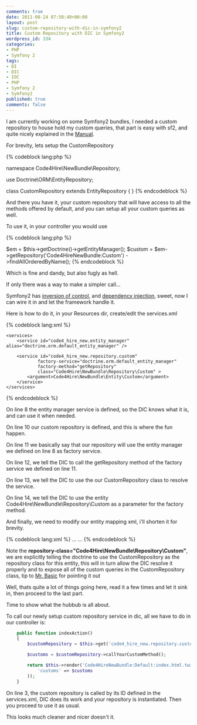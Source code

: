 ```yaml
---
comments: true
date: 2011-08-24 07:50:40+00:00
layout: post
slug: custom-repository-with-dic-in-symfony2
title: Custom Repository with DIC in Symfony2
wordpress_id: 334
categories:
- PHP
- Symfony 2
tags:
- DI
- DIC
- IOC
- PHP
- Symfony 2
- Symfony2
published: true
comments: false
---
```


I am currently working on some Symfony2 bundles, I needed a custom repository to house hold my custom queries, that part is easy with sf2, and quite nicely explained in the [Manual](http://symfony.com/doc/current/book/doctrine.html#custom-repository-classes).
<!--more-->
For brevity, lets setup the CustomRepository

{% codeblock lang:php %}

namespace Code4Hire\NewBundle\Repository;

use Doctrine\ORM\EntityRepository;

class CustomRepository extends EntityRepository
{
}
{% endcodeblock %}

And there you have it, your custom repository that will have access to all the methods offered by default, and you can setup all your custom queries as well.

To use it, in your controller you would use

{% codeblock lang:php %}

$em = $this->getDoctrine()->getEntityManager();
$custom = $em->getRepository('Code4HireNewBundle:Custom')
            ->findAllOrderedByName();
{% endcodeblock %}

Which is fine and dandy, but also fugly as hell.

If only there was a way to make a simpler call...

Symfony2 has [inversion of control](http://en.wikipedia.org/wiki/Inversion_of_control), and [dependency injection](http://en.wikipedia.org/wiki/Dependency_injection), sweet, now I can wire it in and let the framework handle it.

Here is how to do it, in your Resources dir, create/edit the services.xml

{% codeblock lang:xml %}
<?xml version="1.0" ?>

<container xmlns="http://symfony.com/schema/dic/services"
   xmlns:xsi="http://www.w3.org/2001/XMLSchema-instance"
   xsi:schemaLocation="http://symfony.com/schema/dic/services http://symfony.com/schema/dic/services/services-1.0.xsd">

    <services>
        <service id="code4_hire_new.entity_manager" alias="doctrine.orm.default_entity_manager" />

        <service id="code4_hire_new.repository.custom"
                factory-service="doctrine.orm.default_entity_manager"
                factory-method="getRepository"
                class="Code4Hire\NewBundle\Repository\Custom" >
            <argument>Code4Hire\NewBundle\Entity\Custom</argument>
        </service>
    </services>

</container>
{% endcodeblock %}

On line 8 the entity manager service is defined, so the DIC knows what it is, and can use it when needed.

On line 10 our custom repository is defined, and this is where the fun happen.

On line 11 we basically say that our repository will use the entity manager we defined on line 8 as factory service.

On line 12, we tell the DIC to call the getRepository method of the factory service we defined on line 11.

On line 13, we tell the DIC to use the our CustomRepository class to resolve the service.

On line 14, we tell the DIC to use the entity Code4Hire\NewBundle\Repository\Custom as a parameter for the factory method.

And finally, we need to modify our entity mapping xml, i'll shorten it for brevity.

{% codeblock lang:xml %}
...
    <entity name="Code4Hire\NewBundle\Entity\Custom" table="custom" repository-class="Code4Hire\NewBundle\Repository\Custom" >
...
{% endcodeblock %}


Note the **repository-class="Code4Hire\NewBundle\Repository\Custom"**, we are explicitly telling the doctrine to use the CustomRepository as the repository class for this entity, this will in turn allow the DIC resolve it properly and to expose all of the custom queries in the CustomRepository class, tip to [Mr. Basic](http://robertbasic.com) for pointing it out


Well, thats quite a lot of things going here, read it a few times and let it sink in, then proceed to the last part.

Time to show what the hubbub is all about.

To call our newly setup custom repository service in dic, all we have to do in our controller is:

``` php
    public function indexAction()
    {
        $customRepository = $this->get('code4_hire_new.repository.custom');

        $customs = $customRepository->callYourCustomMethod();

        return $this->render('Code4HireNewBundle:Default:index.html.twig', array(
            'customs' => $customs
        ));
    }
```

On line 3, the custom repository is called by its ID defined in the services.xml, DIC does its work and your repository is instantiated.
Then you proceed to use it as usual.

This looks much cleaner and nicer doesn't it.

